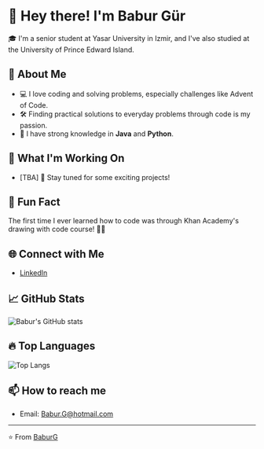 # 👋 Hey there! I'm Babur Gür

🎓 I'm a senior student at Yasar University in Izmir, and I've also studied at the University of Prince Edward Island.

## 🚀 About Me

- 💻 I love coding and solving problems, especially challenges like Advent of Code.
- 🛠️ Finding practical solutions to everyday problems through code is my passion.
- 🌟 I have strong knowledge in **Java** and **Python**.

## 🌱 What I'm Working On

- [TBA] 🚧 Stay tuned for some exciting projects!

## 🎉 Fun Fact

The first time I ever learned how to code was through Khan Academy's drawing with code course! 🎨✨

## 🌐 Connect with Me

- [LinkedIn](https://www.linkedin.com/in/babur-gur-194200147)

## 📈 GitHub Stats

![Babur's GitHub stats](https://github-readme-stats.vercel.app/api?username=BaburG&show_icons=true&theme=radical)

## 🔥 Top Languages

![Top Langs](https://github-readme-stats.vercel.app/api/top-langs/?username=BaburG&layout=compact&theme=radical)

## 📫 How to reach me

- Email: [Babur.G@hotmail.com](mailto:babur.g@hotmail.com)

---

⭐️ From [BaburG](https://github.com/BaburG)
